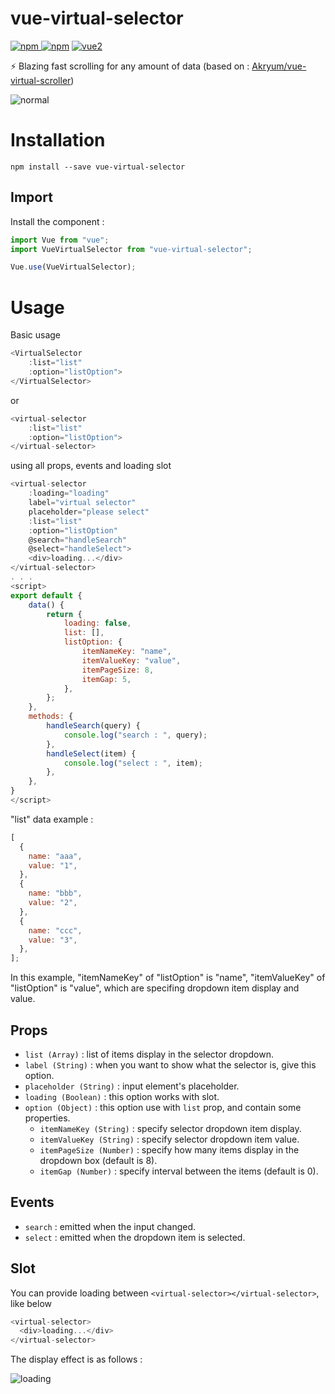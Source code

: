 # vue-virtual-selector

[![npm](https://img.shields.io/npm/v/vue-virtual-selector.svg) ![npm](https://img.shields.io/npm/dm/vue-virtual-selector.svg)](https://www.npmjs.com/package/vue-virtual-selector)
[![vue2](https://img.shields.io/badge/vue-2.x-brightgreen.svg)](https://vuejs.org/)

⚡️ Blazing fast scrolling for any amount of data (based on : [Akryum/vue-virtual-scroller](https://github.com/Akryum/vue-virtual-scroller))

![normal](https://raw.githubusercontent.com/skayi/vue-virtual-selector/master/img/normal-and-actived.jpg)

# Installation

```
npm install --save vue-virtual-selector
```

## Import

Install the component :

```javascript
import Vue from "vue";
import VueVirtualSelector from "vue-virtual-selector";

Vue.use(VueVirtualSelector);
```

# Usage

Basic usage

```javascript
<VirtualSelector
	:list="list"
	:option="listOption">
</VirtualSelector>
```

or

```javascript
<virtual-selector
	:list="list"
	:option="listOption">
</virtual-selector>
```

using all props, events and loading slot

```javascript
<virtual-selector
	:loading="loading"
	label="virtual selector"
	placeholder="please select"
	:list="list"
	:option="listOption"
	@search="handleSearch"
	@select="handleSelect">
	<div>loading...</div>
</virtual-selector>
. . .
<script>
export default {
	data() {
		return {
			loading: false,
			list: [],
			listOption: {
				itemNameKey: "name",
				itemValueKey: "value",
				itemPageSize: 8,
				itemGap: 5,
			},
		};
	},
	methods: {
		handleSearch(query) {
			console.log("search : ", query);
		},
		handleSelect(item) {
			console.log("select : ", item);
		},
	},
}
</script>
```

"list" data example :

```javascript
[
  {
    name: "aaa",
    value: "1",
  },
  {
    name: "bbb",
    value: "2",
  },
  {
    name: "ccc",
    value: "3",
  },
];
```

In this example, "itemNameKey" of "listOption" is "name", "itemValueKey" of "listOption" is "value", which are specifing dropdown item display and value.

## Props

- `list (Array)` : list of items display in the selector dropdown.
- `label (String)` : when you want to show what the selector is, give this option.
- `placeholder (String)` : input element's placeholder.
- `loading (Boolean)` : this option works with slot.
- `option (Object)` : this option use with `list` prop, and contain some properties.
  - `itemNameKey (String)` : specify selector dropdown item display.
  - `itemValueKey (String)` : specify selector dropdown item value.
  - `itemPageSize (Number)` : specify how many items display in the dropdown box (default is 8).
  - `itemGap (Number)` : specify interval between the items (default is 0).

## Events

- `search` : emitted when the input changed.
- `select` : emitted when the dropdown item is selected.

## Slot

You can provide loading between `<virtual-selector></virtual-selector>`, like below

```javascript
<virtual-selector>
  <div>loading...</div>
</virtual-selector>
```

The display effect is as follows :

![loading](https://raw.githubusercontent.com/skayi/vue-virtual-selector/master/img/loading.jpg)

